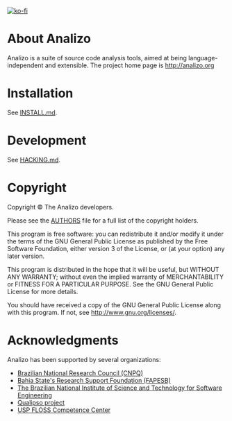 [![ko-fi](https://www.ko-fi.com/img/githubbutton_sm.svg)](https://ko-fi.com/H2H41AOOZ)

# About Analizo

Analizo is a suite of source code analysis tools, aimed at being
language-independent and extensible. The project home page is
http://analizo.org

# Installation

See [INSTALL.md](INSTALL.md).

# Development

See [HACKING.md](HACKING.md).

# Copyright

Copyright © The Analizo developers.

Please see the [AUTHORS](https://metacpan.org/release/Analizo/source/AUTHORS)
file for a full list of the copyright holders.

This program is free software: you can redistribute it and/or modify
it under the terms of the GNU General Public License as published by
the Free Software Foundation, either version 3 of the License, or
(at your option) any later version.

This program is distributed in the hope that it will be useful,
but WITHOUT ANY WARRANTY; without even the implied warranty of
MERCHANTABILITY or FITNESS FOR A PARTICULAR PURPOSE.  See the
GNU General Public License for more details.

You should have received a copy of the GNU General Public License
along with this program.  If not, see <http://www.gnu.org/licenses/>.

# Acknowledgments

Analizo has been supported by several organizations:

* [Brazilian National Research Council (CNPQ)](http://www.cnpq.br/)
* [Bahia State's Research Support Foundation
  (FAPESB)](http://www.fapesb.ba.gov.br/)
* [The Brazilian National Institute of Science and Technology for Software
  Engineering](http://www.ines.org.br/)
* [Qualipso project](http://www.qualipso.org/)
* [USP FLOSS Competence Center](http://ccsl.ime.usp.br/)

